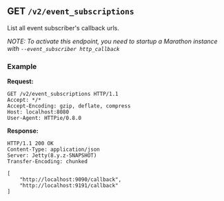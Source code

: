 ## GET `/v2/event_subscriptions`

List all event subscriber's callback urls.

_NOTE: To activate this endpoint, you need to startup a Marathon instance with `--event_subscriber http_callback`_

### Example

**Request:**

```
GET /v2/event_subscriptions HTTP/1.1
Accept: */*
Accept-Encoding: gzip, deflate, compress
Host: localhost:8080
User-Agent: HTTPie/0.8.0
```

**Response:**

```
HTTP/1.1 200 OK
Content-Type: application/json
Server: Jetty(8.y.z-SNAPSHOT)
Transfer-Encoding: chunked

[
    "http://localhost:9090/callback",
    "http://localhost:9191/callback"
]
```

